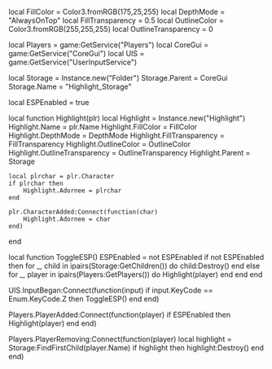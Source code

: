 local FillColor = Color3.fromRGB(175,25,255)
local DepthMode = "AlwaysOnTop"
local FillTransparency = 0.5
local OutlineColor = Color3.fromRGB(255,255,255)
local OutlineTransparency = 0

local Players = game:GetService("Players")
local CoreGui = game:GetService("CoreGui")
local UIS = game:GetService("UserInputService")

local Storage = Instance.new("Folder")
Storage.Parent = CoreGui
Storage.Name = "Highlight_Storage"

local ESPEnabled = true

local function Highlight(plr)
    local Highlight = Instance.new("Highlight")
    Highlight.Name = plr.Name
    Highlight.FillColor = FillColor
    Highlight.DepthMode = DepthMode
    Highlight.FillTransparency = FillTransparency
    Highlight.OutlineColor = OutlineColor
    Highlight.OutlineTransparency = OutlineTransparency
    Highlight.Parent = Storage
    
    local plrchar = plr.Character
    if plrchar then
        Highlight.Adornee = plrchar
    end

    plr.CharacterAdded:Connect(function(char)
        Highlight.Adornee = char
    end)
end

local function ToggleESP()
    ESPEnabled = not ESPEnabled
    if not ESPEnabled then
        for _, child in ipairs(Storage:GetChildren()) do
            child:Destroy()
        end
    else
        for _, player in ipairs(Players:GetPlayers()) do
            Highlight(player)
        end
    end
end

UIS.InputBegan:Connect(function(input)
    if input.KeyCode == Enum.KeyCode.Z then
        ToggleESP()
    end
end)

Players.PlayerAdded:Connect(function(player)
    if ESPEnabled then
        Highlight(player)
    end
end)

Players.PlayerRemoving:Connect(function(player)
    local highlight = Storage:FindFirstChild(player.Name)
    if highlight then
        highlight:Destroy()
    end
end)
